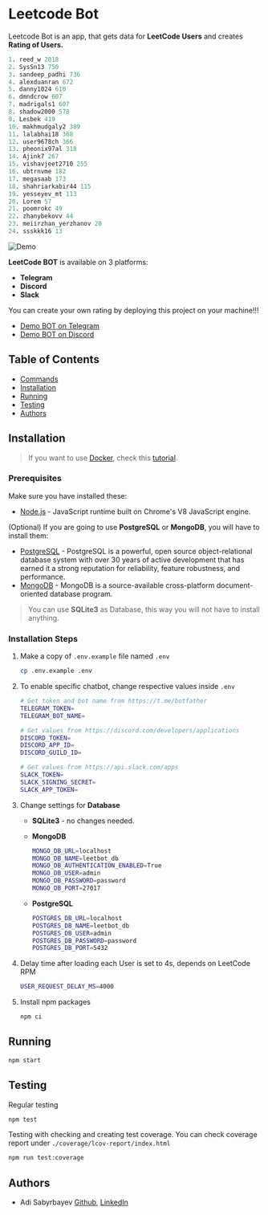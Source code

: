 # Leetcode Bot
Leetcode Bot is an app, that gets data for **LeetCode Users** and creates **Rating of Users.**

```s
1. reed_w 2018
2. SysSn13 750
3. sandeep_padhi 736
4. alexduanran 672
5. danny1024 610
6. dmndcrow 607
7. madrigals1 607
8. shadow2000 578
9. Lesbek 419
10. makhmudgaly2 389
11. lalabhai18 368
12. user9678ch 366
13. pheonix97al 318
14. Ajink7 267
15. vishavjeet2710 255
16. ubtrnvme 182
17. megasaab 173
18. shahriarkabir44 115
19. yesseyev_mt 113
20. Lorem 57
21. poomrokc 49
22. zhanybekovv 44
23. meiirzhan_yerzhanov 20
24. ssskkk16 13
```

![Demo](https://i.imgur.com/tdg7Wwr.png)

**LeetCode BOT** is available on 3 platforms:
- **Telegram**
- **Discord**
- **Slack**

You can create your own rating by deploying this project on your machine!!!

- [Demo BOT on Telegram](https://t.me/l33tcode_bot)
- [Demo BOT on Discord](https://discord.gg/Zuvpjr3v)

## Table of Contents

- [Commands](docs/Commands.md)
- [Installation](#Installation)
- [Running](#Running)
- [Testing](#Testing)
- [Authors](#Authors)

## Installation

> If you want to use [Docker](https://www.docker.com/), check this [tutorial](/docs/Docker.md).

### Prerequisites

Make sure you have installed these:

- [Node.js](https://nodejs.org/en/) - JavaScript runtime built on Chrome's V8 JavaScript engine.

(Optional) If you are going to use **PostgreSQL** or **MongoDB**, you will have to install them:
- [PostgreSQL](https://www.postgresql.org/) - PostgreSQL is a powerful, open source object-relational database system with over 30 years of active development that has earned it a strong reputation for reliability, feature robustness, and performance.
- [MongoDB](https://www.mongodb.com/) - MongoDB is a source-available cross-platform document-oriented database program.

> You can use **SQLite3** as Database, this way you will not have to install anything.

### Installation Steps

1. Make a copy of `.env.example` file named `.env`

    ```bash
    cp .env.example .env
    ```

2. To enable specific chatbot, change respective values inside `.env`

    ```bash
    # Get token and bot name from https://t.me/botfather
    TELEGRAM_TOKEN=
    TELEGRAM_BOT_NAME=

    # Get values from https://discord.com/developers/applications
    DISCORD_TOKEN=
    DISCORD_APP_ID=
    DISCORD_GUILD_ID=

    # Get values from https://api.slack.com/apps
    SLACK_TOKEN=
    SLACK_SIGNING_SECRET=
    SLACK_APP_TOKEN=
    ```

3. Change settings for **Database**

    - **SQLite3** - no changes needed.

    - **MongoDB**
        ```bash
        MONGO_DB_URL=localhost
        MONGO_DB_NAME=leetbot_db
        MONGO_DB_AUTHENTICATION_ENABLED=True
        MONGO_DB_USER=admin
        MONGO_DB_PASSWORD=password
        MONGO_DB_PORT=27017
        ```

    - **PostgreSQL**
        ```bash
        POSTGRES_DB_URL=localhost
        POSTGRES_DB_NAME=leetbot_db
        POSTGRES_DB_USER=admin
        POSTGRES_DB_PASSWORD=password
        POSTGRES_DB_PORT=5432
        ```

4. Delay time after loading each User is set to 4s, depends on LeetCode RPM

    ```bash
    USER_REQUEST_DELAY_MS=4000
    ```

5. Install npm packages

    ```bash
    npm ci
    ```

## Running

```bash
npm start
```

## Testing

Regular testing

```bash
npm test
```

Testing with checking and creating test coverage. You can check coverage report
under `./coverage/lcov-report/index.html`

```bash
npm run test:coverage
```

## Authors
- Adi Sabyrbayev [Github](https://github.com/madrigals1), [LinkedIn](https://www.linkedin.com/in/madrigals1/)
